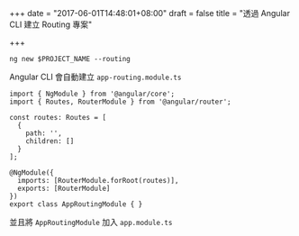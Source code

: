 +++
date = "2017-06-01T14:48:01+08:00"
draft = false
title = "透過 Angular CLI 建立 Routing 專案"

+++

`ng new $PROJECT_NAME --routing`

<!--more-->


Angular CLI 會自動建立 `app-routing.module.ts`

```
import { NgModule } from '@angular/core';
import { Routes, RouterModule } from '@angular/router';

const routes: Routes = [
  {
    path: '',
    children: []
  }
];

@NgModule({
  imports: [RouterModule.forRoot(routes)],
  exports: [RouterModule]
})
export class AppRoutingModule { }
```

並且將 `AppRoutingModule` 加入 `app.module.ts`